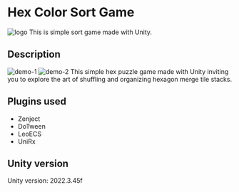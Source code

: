 # Hex Color Sort Game
![logo](https://github.com/user-attachments/assets/2f21db97-93b8-4d62-ac43-8f713434d08a)
This is simple sort game made with Unity.
## Description
![demo-1](https://github.com/user-attachments/assets/6c74b47d-7a7b-475d-a125-9ec7048b37cd)
![demo-2](https://github.com/user-attachments/assets/9e1424a7-24a8-4af0-a457-7122d13b80b1)
This simple hex puzzle game made with Unity inviting you to explore the art of shuffling and organizing hexagon merge tile stacks.
## Plugins used
* Zenject
* DoTween
* LeoECS
* UniRx
## Unity version
Unity version: 2022.3.45f
